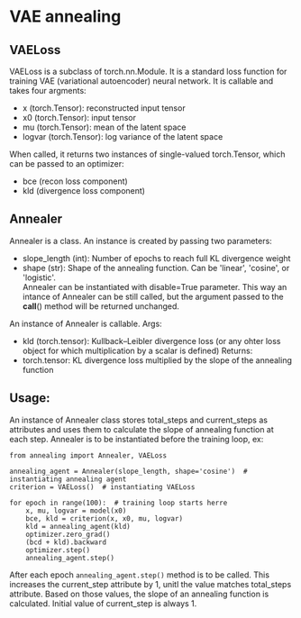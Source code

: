 # VAE annealing
## VAELoss
 VAELoss is a subclass of torch.nn.Module. It is a standard loss function for training VAE (variational autoencoder) neural network. It is callable and takes four argments: 
 * x (torch.Tensor): reconstructed input tensor
 * x0 (torch.Tensor): input tensor
 * mu (torch.Tensor): mean of the latent space
 * logvar (torch.Tensor): log variance of the latent space
  
 When called, it returns two instances of single-valued torch.Tensor, which can be passed to an optimizer: 
 * bce (recon loss component)
 * kld (divergence loss component)
  
## Annealer  
 Annealer is a class. An instance is created by passing two parameters:
 * slope_length (int): Number of epochs to reach full KL divergence weight
 * shape (str): Shape of the annealing function. Can be 'linear', 'cosine', or 'logistic'.  
 Annealer can be instantiated with disable=True parameter. This way an intance of Annealer can be still called, but the argument passed to the __call__() method will be returned unchanged.
  
 An instance of Annealer is callable.
 Args:
 * kld (torch.tensor): Kullback–Leibler divergence loss (or any ohter loss object for which multiplication by a scalar is defined)
 Returns:
 * torch.tensor: KL divergence loss multiplied by the slope of the annealing function  
 
 ## Usage:
 An instance of Annealer class stores total_steps and current_steps as attributes and uses them to calculate the slope of annealing function at each step. Annealer is to be instantiated before the training loop, ex:  
 ```
 from annealing import Annealer, VAELoss
  
 annealing_agent = Annealer(slope_length, shape='cosine')  # instantiating annealing agent
 criterion = VAELoss()  # instantiating VAELoss
  
 for epoch in range(100):  # training loop starts herre
     x, mu, logvar = model(x0)
     bce, kld = criterion(x, x0, mu, logvar)
     kld = annealing_agent(kld)
     optimizer.zero_grad()
     (bcd + kld).backward
     optimizer.step()
     annealing_agent.step()
 ```  
 After each epoch `annealing_agent.step()` method is to be called. This increases the current_step attribute by 1, unitl the value matches total_steps attribute. Based on those values, the slope of an annealing function is calculated. Initial value of current_step is always 1.
